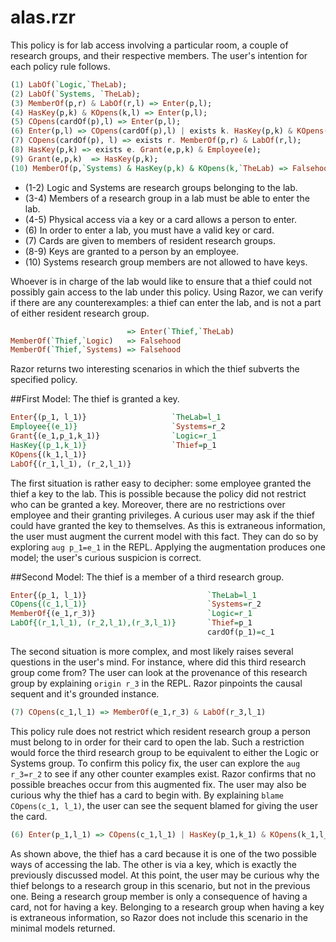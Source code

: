 # alas.rzr
This policy is for lab access involving a particular room, a couple of research groups, and their respective members. The user's intention for each policy rule follows.

```Haskell
(1) LabOf(`Logic,`TheLab);
(2) LabOf(`Systems, `TheLab);
(3) MemberOf(p,r) & LabOf(r,l) => Enter(p,l);
(4) HasKey(p,k) & KOpens(k,l) => Enter(p,l);
(5) COpens(cardOf(p),l) => Enter(p,l);
(6) Enter(p,l) => COpens(cardOf(p),l) | exists k. HasKey(p,k) & KOpens(k,l);
(7) COpens(cardOf(p), l) => exists r. MemberOf(p,r) & LabOf(r,l);
(8) HasKey(p,k) => exists e. Grant(e,p,k) & Employee(e);
(9) Grant(e,p,k)  => HasKey(p,k);
(10) MemberOf(p,`Systems) & HasKey(p,k) & KOpens(k,`TheLab) => Falsehood;
```

- (1-2) Logic and Systems are research groups belonging to the lab.
- (3-4) Members of a research group in a lab must be able to enter the lab.
- (4-5) Physical access via a key or a card allows a person to enter.
- (6) In order to enter a lab, you must have a valid key or card.
- (7) Cards are given to members of resident research groups.
- (8-9) Keys are granted to a person by an employee.
- (10) Systems research group members are not allowed to have keys.

Whoever is in charge of the lab would like to ensure that a thief could not possibly gain access to the lab under this policy. Using Razor, we can verify if there are any counterexamples: a thief can enter the lab, and is not a part of either resident research group. 

```Haskell
                          => Enter(`Thief,`TheLab)
MemberOf(`Thief,`Logic)   => Falsehood
MemberOf(`Thief,`Systems) => Falsehood
```
Razor returns two interesting scenarios in which the thief subverts the specified policy. 

##First Model: The thief is granted a key.
```Haskell
Enter{(p_1, l_1)}        			`TheLab=l_1
Employee{(e_1)}                  	`Systems=r_2
Grant{(e_1,p_1,k_1)} 		 		`Logic=r_1
HasKey{(p_1,k_1)}                	`Thief=p_1
KOpens{(k_1,l_1)}
LabOf{(r_1,l_1), (r_2,l_1)}
```
The first situation is rather easy to decipher: some employee granted
the thief a key to the lab. This is possible because the policy did
not restrict who can be granted a key. Moreover, there are no
restrictions over employee and their granting privileges. A curious
user may ask if the thief could have granted the key to themselves. As
this is extraneous information, the user must augment the current
model with this fact. They can do so by exploring ```aug p_1=e_1``` in the REPL. Applying the augmentation
produces one model; the user's curious suspicion is correct.

##Second Model: The thief is a member of a third research group.
```Haskell
Enter{(p_1, l_1)}        					`TheLab=l_1
COpens{(c_1,l_1)}     						`Systems=r_2
MemberOf{(e_1,r_3)}         				`Logic=r_1
LabOf{(r_1,l_1), (r_2,l_1),(r_3,l_1)} 		`Thief=p_1
											cardOf(p_1)=c_1
```
The second situation is more complex, and most likely raises several
questions in the user's mind. For instance, where did this third
research group come from? The user can look at the provenance of this
research group by explaining ```origin r_3``` in the
REPL. Razor pinpoints the causal sequent and it's grounded instance.
```Haskell
(7) COpens(c_1,l_1) => MemberOf(e_1,r_3) & LabOf(r_3,l_1)
```
This policy rule does not restrict which resident research group a
person must belong to in order for their card to open the lab. Such a
restriction would force the third research group to be equivalent to
either the Logic or Systems group. To confirm this policy fix, the
user can explore the ```aug r_3=r_2``` to see if any
other counter examples exist. Razor confirms that no possible breaches
occur from this augmented fix. The user may also be curious why the
thief has a card to begin with. By explaining ```blame COpens(c_1, l_1)```, the user can see the sequent blamed
for giving the user the card.
```Haskell
(6) Enter(p_1,l_1) => COpens(c_1,l_1) | HasKey(p_1,k_1) & KOpens(k_1,l_1)
```
As shown above, the thief has a card because it is one of the two
possible ways of accessing the lab. The other is via a key, which is
exactly the previously discussed model. At this point, the user may be
curious why the thief belongs to a research group in this scenario,
but not in the previous one. Being a research group member is only a
consequence of having a card, not for having a key. Belonging to a
research group when having a key is extraneous information, so Razor
does not include this scenario in the minimal models returned.
